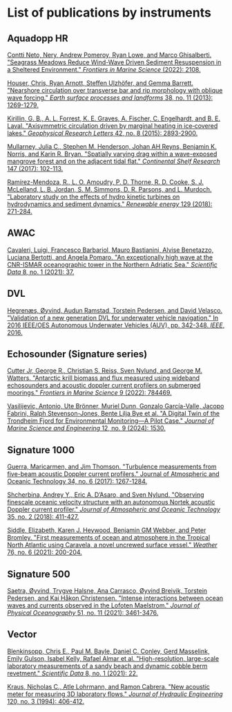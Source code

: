 # List of publications by instruments

## Aquadopp HR
[Contti Neto, Nery, Andrew Pomeroy, Ryan Lowe, and Marco Ghisalberti. "Seagrass Meadows Reduce Wind-Wave Driven Sediment Resuspension in a Sheltered Environment." _Frontiers in Marine Science_ (2022): 2108.](https://www.frontiersin.org/articles/10.3389/fmars.2021.733542/full)

[Houser, Chris, Ryan Arnott, Steffen Ulzhöfer, and Gemma Barrett. "Nearshore circulation over transverse bar and rip morphology with oblique wave forcing." _Earth surface processes and landforms_ 38, no. 11 (2013): 1269-1279.](https://onlinelibrary.wiley.com/doi/abs/10.1002/esp.3413?casa_token=rwQNZVjbwIwAAAAA:ufqVq93k4o5RE6gs1m7XwDVhCnFrThlcFv9_OPSRBNYFTdeWByKfmh00bferFwTJqNrYqNzaSq42ZWKLsg)

[Kirillin, G. B., A. L. Forrest, K. E. Graves, A. Fischer, C. Engelhardt, and B. E. Laval. "Axisymmetric circulation driven by marginal heating in ice‐covered lakes." _Geophysical Research Letters_ 42, no. 8 (2015): 2893-2900.](https://agupubs.onlinelibrary.wiley.com/doi/10.1002/2014GL062180)

[Mullarney, Julia C., Stephen M. Henderson, Johan AH Reyns, Benjamin K. Norris, and Karin R. Bryan. "Spatially varying drag within a wave-exposed mangrove forest and on the adjacent tidal flat." _Continental Shelf Research_ 147 (2017): 102-113.](https://www.sciencedirect.com/science/article/pii/S0278434316305441?casa_token=qmUvlsRkPZYAAAAA:pnygHinnpMqrO6bEHFn1mHomXnI3v3_9Ou6row50VQkoarNBHTJJCTNoLXSdUEbGbpb0PNQ61H3O)

[Ramírez-Mendoza, R., L. O. Amoudry, P. D. Thorne, R. D. Cooke, S. J. McLelland, L. B. Jordan, S. M. Simmons, D. R. Parsons, and L. Murdoch. "Laboratory study on the effects of hydro kinetic turbines on hydrodynamics and sediment dynamics." _Renewable energy_ 129 (2018): 271-284.](https://www.sciencedirect.com/science/article/pii/S0960148118306190)

## AWAC
[Cavaleri, Luigi, Francesco Barbariol, Mauro Bastianini, Alvise Benetazzo, Luciana Bertotti, and Angela Pomaro. "An exceptionally high wave at the CNR-ISMAR oceanographic tower in the Northern Adriatic Sea." _Scientific Data_ 8, no. 1 (2021): 37.](https://www.nature.com/articles/s41597-021-00825-x)

## DVL
[Hegrenæs, Øyvind, Audun Ramstad, Torstein Pedersen, and David Velasco. "Validation of a new generation DVL for underwater vehicle navigation." In 2016 IEEE/OES Autonomous Underwater Vehicles (AUV), pp. 342-348. _IEEE_, 2016.](https://ieeexplore.ieee.org/abstract/document/7778694?casa_token=A3fq1H9u-PEAAAAA:MkPJKL9reQxN7I6M57RyXhlzp_ZB_MziKgc0UukcGbDASkRfl73ztltatprA5ZUJwfaR_ad6nL8)

## Echosounder (Signature series)
[Cutter Jr, George R., Christian S. Reiss, Sven Nylund, and George M. Watters. "Antarctic krill biomass and flux measured using wideband echosounders and acoustic doppler current profilers on submerged moorings." _Frontiers in Marine Science_ 9 (2022): 784469.](https://www.frontiersin.org/articles/10.3389/fmars.2022.784469/full)

[Vasilijevic, Antonio, Ute Brönner, Muriel Dunn, Gonzalo García-Valle, Jacopo Fabrini, Ralph Stevenson-Jones, Bente Lilja Bye et al. "A Digital Twin of the Trondheim Fjord for Environmental Monitoring—A Pilot Case." _Journal of Marine Science and Engineering_ 12, no. 9 (2024): 1530.](https://www.mdpi.com/2077-1312/12/9/1530)

## Signature 1000
[Guerra, Maricarmen, and Jim Thomson. "Turbulence measurements from five-beam acoustic Doppler current profilers." Journal of Atmospheric and Oceanic Technology 34, no. 6 (2017): 1267-1284.](https://journals.ametsoc.org/view/journals/atot/34/6/jtech-d-16-0148.1.xml?tab_body=fulltext-display)

[Shcherbina, Andrey Y., Eric A. D’Asaro, and Sven Nylund. "Observing finescale oceanic velocity structure with an autonomous Nortek acoustic Doppler current profiler." _Journal of Atmospheric and Oceanic Technology_ 35, no. 2 (2018): 411-427.](https://journals.ametsoc.org/configurable/content/journals$002fatot$002f35$002f2$002fjtech-d-17-0108.1.xml?t:ac=journals%24002fatot%24002f35%24002f2%24002fjtech-d-17-0108.1.xml)

[Siddle, Elizabeth, Karen J. Heywood, Benjamin GM Webber, and Peter Bromley. "First measurements of ocean and atmosphere in the Tropical North Atlantic using Caravela, a novel uncrewed surface vessel." _Weather_ 76, no. 6 (2021): 200-204.](https://rmets.onlinelibrary.wiley.com/doi/full/10.1002/wea.4004)

## Signature 500
[Saetra, Øyvind, Trygve Halsne, Ana Carrasco, Øyvind Breivik, Torstein Pedersen, and Kai Håkon Christensen. "Intense interactions between ocean waves and currents observed in the Lofoten Maelstrom." _Journal of Physical Oceanography_ 51, no. 11 (2021): 3461-3476.](https://journals.ametsoc.org/view/journals/phoc/51/11/JPO-D-20-0290.1.xml)

## Vector

[Blenkinsopp, Chris E., Paul M. Bayle, Daniel C. Conley, Gerd Masselink, Emily Gulson, Isabel Kelly, Rafael Almar et al. "High-resolution, large-scale laboratory measurements of a sandy beach and dynamic cobble berm revetment." _Scientific Data_ 8, no. 1 (2021): 22.](https://www.nature.com/articles/s41597-021-00805-1)

[Kraus, Nicholas C., Atle Lohrmann, and Ramon Cabrera. "New acoustic meter for measuring 3D laboratory flows." _Journal of Hydraulic Engineering_ 120, no. 3 (1994): 406-412.](https://ascelibrary.org/doi/abs/10.1061/(ASCE)0733-9429(1994)120:3(406)?casa_token=HQntOY_g-1sAAAAA:OzdqL0e2zayh0mTX0Z2SmZGIZS4_jeZlssp3pY1VSBRMtPAFNeWeJ6tT4NoD9kotEPzFDRIrMeQryA)


